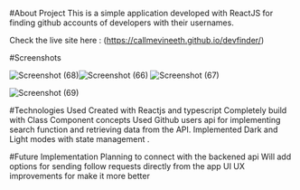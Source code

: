 #About Project
This is a simple application developed with ReactJS for finding github accounts of developers with their usernames.

 Check the live site here : (https://callmevineeth.github.io/devfinder/)
 
#Screenshots


![Screenshot (68)](https://github.com/callmeVineeth/devfinder/assets/130293688/4a8ef8c4-443b-4158-bb1d-773e91fdac9f)![Screenshot (66)](https://github.com/callmeVineeth/devfinder/assets/130293688/3b0930d1-8428-496b-9918-e131fb1f85c2)
![Screenshot (67)](https://github.com/callmeVineeth/devfinder/assets/130293688/2e274940-3f42-488e-bfbd-08c54dae20ba)

![Screenshot (69)](https://github.com/callmeVineeth/devfinder/assets/130293688/43fc0265-d1dc-449d-a834-9efe469af188)



#Technologies Used
Created with Reactjs and typescript
Completely build with Class Component concepts
Used Github users api for implementing search function and retrieving data from the API.
Implemented Dark and Light modes with state management .

#Future Implementation
Planning to connect with the backened api
Will  add options for sending follow  requests directly  from the app
UI UX improvements for make it more better
